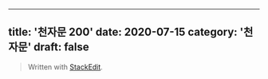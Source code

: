 ---
title: '천자문 200'
date: 2020-07-15
category: '천자문'
draft: false
----


> Written with [StackEdit](https://stackedit.io/).
<!--stackedit_data:
eyJoaXN0b3J5IjpbMjkxMTQyMDI0XX0=
-->